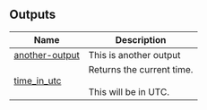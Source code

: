 ## Outputs

| Name | Description |
|------|-------------|
| <a name="output_another_output"></a> [another-output](#output\_another\_output) | This is another output |
| <a name="output_time_in_utc"></a> [time\_in\_utc](#output\_time\_in\_utc) | Returns the current time.<br><br>This will be in UTC. |

